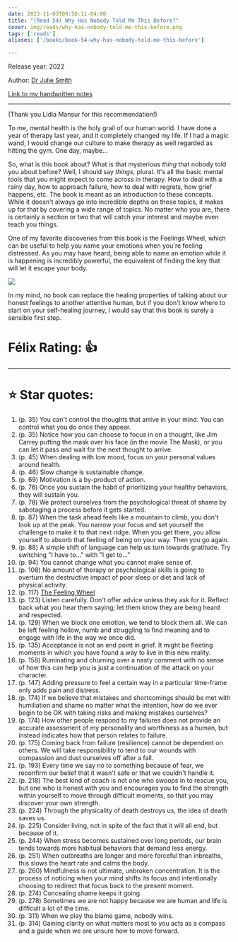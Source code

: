 ```yaml
---
date: 2023-11-03T09:50:11-04:00
title: "(Read 54) Why Has Nobody Told Me This Before?"
cover: img/reads/why-has-nobody-told-me-this-before.png
tags: ['reads']
aliases: ['/books/book-54-why-has-nobody-told-me-this-before']

---
```


Release year: 2022

Author: [Dr Julie Smith](https://www.drjulie.uk/)

[Link to my handwritten notes](https://drive.google.com/file/d/1Z5wm0zN5Yzu9XJMW_mt9Ezm0JDSCXx8i/view?usp=sharing)

---

(Thank you Lidia Mansur for this recommendation!)

To me, mental health is the holy grail of our human world. I have done a year of
therapy last year, and it completely changed my life. If I had a magic
wand, I would change our culture to make therapy as well regarded as
hitting the gym. One day, maybe...

So, what is this book about? What is that mysterious *thing* that nobody
told you about before? Well, I should say *things*, plural. It's all the basic mental tools that you
might expect to come across in therapy. How to deal with a rainy day,
how to approach failure, how to deal with regrets, how grief happens,
etc. The book is meant as an introduction to these concepts. While it
doesn't always go into incredible depths on these topics,  it
makes up for that by covering a wide range of topics. No matter who
you are, there is certainly a section or two that will catch your
interest and maybe even teach you things.

One of my favorite discoveries from this book is the Feelings Wheel,
which can be useful to help you name your emotions when you're feeling
distressed. As you may have heard, being able to name an emotion while
it is happening is incredibly powerful, the equivalent of finding the
key that will let it escape your body.

![](/img/feeling-wheel.jpeg)

In my mind, no book can replace the healing properties of talking about
our honest feelings to another attentive human, but if you don't know
where to start on your self-healing journey, I would say that this book
is surely a sensible first step.

# Félix Rating: 👍

---

# :star: Star quotes:

1. (p. 35) You can't control the thoughts that arrive in your mind. You can
   control what you do once they appear.
1. (p. 35) Notice how you can choose to focus in on a thought, like Jim
   Carrey putting the mask over his face (in the movie The Mask), or you
   can let it pass and wait for the next thought to arrive.
1. (p. 45) When dealing with low mood, focus on your personal values around
   health.
1. (p. 46) Slow change is sustainable change.
1. (p. 69) Motivation is a by-product of action.
1. (p. 76) Once you sustain the habit of prioritizing your healthy
   behaviors, they will sustain you.
1. (p. 78) We protect ourselves from the psychological threat of shame
   by sabotaging a process before it gets started.
1. (p. 87) When the task ahead feels like a mountain to climb, you don't
   look up at the peak. You narrow your focus and set yourself the
   challenge to make it to that next ridge. When you get there, you
   allow yourself to absorb that feeling of being on your way. Then you
   go again.
1. (p. 88) A simple shift of language can help us turn towards
   gratitude. Try switching "I have to..." with "I get to..."
1. (p. 94) You cannot change what you cannot make sense of.
1. (p. 108) No amount of therapy or psychological skills is going to
   overturn the destructive impact of poor sleep or diet and lack of
   physical activity.
1. (p. 117) [The Feeling Wheel](/img/feeling-wheel.jpeg)
1. (p. 123) Listen carefully. Don't offer advice unless they ask for it.
   Reflect back what you hear them saying; let them know they are being
   heard and respected.
1. (p. 129) When we block one emotion, we tend to block them all. We can
   be left feeling hollow, numb and struggling to find meaning and to
   engage with life in the way we once did.
1. (p. 135) Acceptance is not an end point in grief. It might be
   fleeting moments in which you have found a way to live in this new
   reality.
1. (p. 158) Ruminating and churning over a nasty comment with no sense
   of how this can help you is just a continuation of the attack on your
   character.
1. (p. 147) Adding pressure to feel a certain way in a particular
   time-frame only adds pain and distress.
1. (p. 174) If we believe that mistakes and shortcomings should be met
   with humiliation and shame no matter what the intention, how do we
   ever begin to be OK with taking risks and making mistakes ourselves?
1. (p. 174) How other people respond to my failures does not provide an
   accurate assessment of my personality and worthiness as a human, but
   instead indicates how that person relates to failure.
1. (p. 175) Coming back from failure (resilience) cannot be dependent on others. We
   will take responsibility to tend to our wounds with compassion and
   dust ourselves off after a fall.
1. (p. 193) Every time we say no to something because of fear, we
   reconfirm our belief that it wasn't safe or that we couldn't handle
   it.
1. (p. 218) The best kind of coach is not one who swoops in to rescue
   you, but one who is honest with you and encourages you to find the
   strength within yourself to move through difficult moments, so that
   you may discover your own strength.
1. (p. 224) Through the physicality of death destroys us, the idea of
   death saves us.
1. (p. 225) Consider living, not in spite of the fact that it will all
   end, but because of it.
1. (p. 244) When stress becomes sustained over long periods, our brain
   tends towards more habitual behaviors that demand less energy.
1. (p. 251) When outbreaths are longer and more forceful than inbreaths,
   this slows the heart rate and calms the body.
1. (p. 260) Mindfulness is not ultimate, unbroken concentration. It is
   the process of noticing when your mind shifts its focus and
   intentionally choosing to redirect that focus back to the present
   moment.
1. (p. 274) Concealing shame keeps it going.
1. (p. 278) Sometimes we are not happy because we are human and life is
   difficult a lot of the time.
1. (p. 311) When we play the blame game, nobody wins.
1. (p. 314) Gaining clarity on what matters most to you acts as a
   compass and a guide when we are unsure how to move forward.
